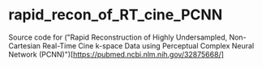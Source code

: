 # rapid_recon_of_RT_cine_PCNN

Source code for ("Rapid Reconstruction of Highly Undersampled, Non-Cartesian Real-Time Cine k-space Data using Perceptual Complex Neural Network (PCNN)")[https://pubmed.ncbi.nlm.nih.gov/32875668/]
